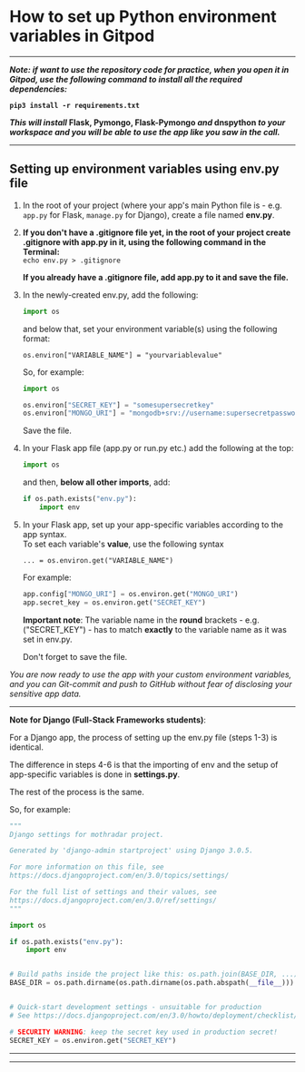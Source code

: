 # How to set up Python environment variables in Gitpod
***

**_Note: if want to use the repository code for practice, when you open it in Gitpod, use the following command to install all the required dependencies:_**

**`pip3 install -r requirements.txt`**

**_This will install_ Flask, Pymongo, Flask-Pymongo _and_ dnspython _to your workspace and you will be able to use the app like you saw in the call._**

***
## Setting up environment variables using env.py file

1. In the root of your project (where your app's main Python file is - e.g. `app.py` for Flask, `manage.py` for Django), create a file named **env.py**.
2.  **If you don't have a .gitignore file yet, in the root of your project create .gitignore with app.py in it, using the following command in the Terminal:**   
   `echo env.py > .gitignore`

    **If you already have a .gitignore file, add app.py to it and save the file.**  
3. In the newly-created env.py, add the following:
    ```Python
    import os 
    ```
    and below that, set your environment variable(s) using the following format:   
    ```
    os.environ["VARIABLE_NAME"] = "yourvariablevalue"
    ```

    So, for example:
    ```Python
    import os   

    os.environ["SECRET_KEY"] = "somesupersecretkey"
    os.environ["MONGO_URI"] = "mongodb+srv://username:supersecretpassword@myfirstcluster-a123b.mongodb.net/mydatabase?retryWrites=true&w=majority"
    ```
    Save the file. 

4. In your Flask app file (app.py or run.py etc.) add the following at the top:
    ```Python
    import os 
    ```
    and then, **below all other imports**, add:
    ```Python
    if os.path.exists("env.py"):
        import env
    ```

5. In your Flask app, set up your app-specific variables according to the app syntax.    
 To set each variable's **value**, use the following syntax   
    ```
    ... = os.environ.get("VARIABLE_NAME")
    ```   
    For example:    
    ```Python
    app.config["MONGO_URI"] = os.environ.get("MONGO_URI")
    app.secret_key = os.environ.get("SECRET_KEY")
    ```

    **Important note**: The variable name in the **round** brackets - e.g. ("SECRET_KEY") - has to match **exactly** to the variable name as it was set in env.py.

      Don't forget to save the file.


_You are now ready to use the app with your custom environment variables, and you can Git-commit and push to GitHub without fear of disclosing your sensitive app data._



***   
   
**Note for Django (Full-Stack Frameworks students)**:   

For a Django app, the process of setting up the env.py file (steps 1-3) is identical.   

The difference in steps 4-6 is that the importing of env and the setup of app-specific variables is done in **settings.py**.

The rest of the process is the same.     

So, for example:
```Python
"""
Django settings for mothradar project.   

Generated by 'django-admin startproject' using Django 3.0.5.   

For more information on this file, see
https://docs.djangoproject.com/en/3.0/topics/settings/   

For the full list of settings and their values, see
https://docs.djangoproject.com/en/3.0/ref/settings/
"""

import os

if os.path.exists("env.py"):
    import env


# Build paths inside the project like this: os.path.join(BASE_DIR, ...)
BASE_DIR = os.path.dirname(os.path.dirname(os.path.abspath(__file__)))


# Quick-start development settings - unsuitable for production
# See https://docs.djangoproject.com/en/3.0/howto/deployment/checklist/

# SECURITY WARNING: keep the secret key used in production secret!
SECRET_KEY = os.environ.get("SECRET_KEY")
```

***
***


